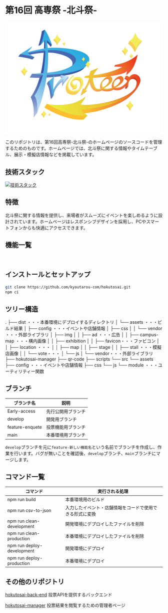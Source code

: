 # 第16回 高専祭 -北斗祭-

![ロゴ](./dist/assets/img/hokutosai-logo.png)

このリポジトリは、第16回高専祭-北斗祭-のホームページのソースコードを管理するためのものです。ホームページでは、北斗祭に関する情報やタイムテーブル、展示・模擬店情報などを掲載しています。

## 技術スタック

[![技術スタック](https://skillicons.dev/icons?i=html,css,js,npm,webpack,python)](https://skillicons.dev)

## 特徴

北斗祭に関する情報を提供し、来場者がスムーズにイベントを楽しめるように設計されています。ホームページはレスポンシブデザインを採用し、PCやスマートフォンからも快適にアクセスできます。

## 機能一覧

<div align="center">
    <img src="./dist/assets/img/screen.png" alt="">
</div>

## インストールとセットアップ

```bash
git clone https://github.com/kyoutarou-com/hokutosai.git
npm ci
```

## ツリー構造

.
├── dist    ・・・本番環境にデプロイするディレクトリ
│   └── assets ・・・ビルド結果
│       ├── config ・・・イベントや店舗情報
│       ├── css
│       │   └── vendor ・・・外部ライブラリ
│       ├── img
│       │   ├── ad ・・・広告
│       │   ├── campus-map ・・・構内画像
│       │   ├── exhibition
│       │   ├── favicon・・・ファビコン
│       │   ├── location ・・・
│       │   ├── map
│       │   ├── stage
│       │   ├── stall ・・・模擬店画像
│       │   └── vote・・・
│       └── js
│           └── vendor・・・外部ライブラリ
├── hokutosai-manager
├── qr-code
├── scripts
└── src
    └── assets
        ├── config ・・・イベントや店舗情報
        ├── css
        └── js
            └── module ・・・ユーティリティー関数

## ブランチ

| ブランチ名      | 説明               |
| --------------- | ------------------ |
| Early-access    | 先行公開用ブランチ |
| develop         | 開発用ブランチ     |
| feature-enquete | 投票機能用ブランチ |
| main            | 本番環境用ブランチ |

`develop`ブランチを元に`feature-新しい機能名`という名前でブランチを作成し、作業を行います。バグが無いことを確認後、`develop`ブランチ、`main`ブランチにマージします。

## コマンド一覧

| コマンド                   | 実行される処理                                           |
| -------------------------- | -------------------------------------------------------- |
| npm run build              | 本番環境用のビルド                                       |
| npm run csv-to-json        | 入力したイベント・店舗情報をコードで使用できる形式に変換 |
| npm run clean-development  | 開発環境にデプロイしたファイルを削除                     |
| npm run clean-production   | 本番環境にデプロイしたファイルを削除                     |
| npm run deploy-development | 開発環境にデプロイ                                       |
| npm run deploy-production  | 本番環境にデプロイ                                       |

## その他のリポジトリ

[hokutosai-back-end](https://github.com/mako0523/hokutosai-back-end.git)
投票APIを提供するバックエンド

[hokutosai-manager]( https://github.com/mako0523/hokutosai-manager.git)
投票結果を閲覧するための管理者ページ
